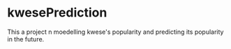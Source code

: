 # kwesePrediction
This a project n moedelling kwese's popularity and predicting its popularity in the future.

